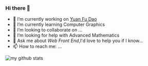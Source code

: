 ### Hi there 👋

<!--
**ScarboroughCoral/ScarboroughCoral** is a ✨ _special_ ✨ repository because its `README.md` (this file) appears on your GitHub profile.

Here are some ideas to get you started:


-->
- 🔭 I’m currently working on [Yuan Fu Dao](https://www.yuanfudao.com/) 
- 🌱 I’m currently learning Computer Graphics
- 👯 I’m looking to collaborate on ...
- 🤔 I’m looking for help with Advanced Mathematics
- 💬 Ask me about *Web Front End*,I'd love to help you if I know...
- 📫 How to reach me: ...
<!-- 😄 Pronouns: ...
- ⚡ Fun fact: ...
-->

![my github stats](https://github-readme-stats.vercel.app/api?username=ScarboroughCoral&show_icons=true&hide_border=true)

